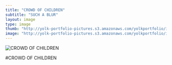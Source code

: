 ```yaml
---
title: "CROWD OF CHILDREN"
subtitle: "SUCH A BLUR"
layout: image
type: image
thumb: "http://yolk-portfolio-pictures.s3.amazonaws.com/yolkportfolio/image/CROWDOFCHILDREN-thumb.jpg"
image: "http://yolk-portfolio-pictures.s3.amazonaws.com/yolkportfolio/image/CROWDOFCHILDREN-small.jpg"
---
```



![CROWD OF CHILDREN](http://yolk-portfolio-pictures.s3.amazonaws.com/yolkportfolio/CROWDOFCHILDREN-small.jpg)

#CROWD OF CHILDREN
